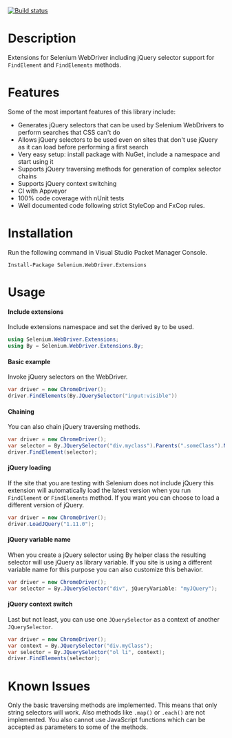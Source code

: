 [![Build status](https://ci.appveyor.com/api/projects/status/xva7kjm1lyi3fqcu)](https://ci.appveyor.com/project/RaYell/selenium-helpers)

# Description
Extensions for Selenium WebDriver including jQuery selector support for `FindElement` and `FindElements` methods.

# Features
Some of the most important features of this library include:
* Generates jQuery selectors that can be used by Selenium WebDrivers to perform searches that CSS can't do
* Allows jQuery selectors to be used even on sites that don't use jQuery as it can load before performing a first search
* Very easy setup: install package with NuGet, include a namespace and start using it
* Supports jQuery traversing methods for generation of complex selector chains
* Supports jQuery context switching
* CI with Appveyor
* 100% code coverage with nUnit tests
* Well documented code following strict StyleCop and FxCop rules.

# Installation
Run the following command in Visual Studio Packet Manager Console.
```posh
Install-Package Selenium.WebDriver.Extensions
```

# Usage
#### Include extensions
Include extensions namespace and set the derived `By` to be used.
```csharp
using Selenium.WebDriver.Extensions;
using By = Selenium.WebDriver.Extensions.By;
```

#### Basic example
Invoke jQuery selectors on the WebDriver.
```csharp
var driver = new ChromeDriver();
driver.FindElements(By.JQuerySelector("input:visible"))
```

#### Chaining
You can also chain jQuery traversing methods.
```csharp
var driver = new ChromeDriver();
var selector = By.JQuerySelector("div.myclass").Parents(".someClass").NextAll();
driver.FindElement(selector);
```

#### jQuery loading
If the site that you are testing with Selenium does not include jQuery this extension will automatically load the latest version when you run `FindElement` or `FindElements` method. If you want you can choose to load a different version of jQuery.

```csharp
var driver = new ChromeDriver();
driver.LoadJQuery("1.11.0");
```

#### jQuery variable name
When you create a jQuery selector using By helper class the resulting selector will use jQuery as library variable. If you site is using a different variable name for this purpose you can also customize this behavior.

```csharp
var driver = new ChromeDriver();
var selector = By.JQuerySelector("div", jQueryVariable: "myJQuery");
```

#### jQuery context switch
Last but not least, you can use one `JQuerySelector` as a context of another `JQuerySelector`.

```csharp
var driver = new ChromeDriver();
var context = By.JQuerySelector("div.myClass");
var selector = By.JQuerySelector("ol li", context);
driver.FindElements(selector);
```

# Known Issues
 
Only the basic traversing methods are implemented. This means that only string selectors will work. Also methods like `.map()` or `.each()` are not implemented. You also cannot use JavaScript functions which can be accepted as parameters to some of the methods.
